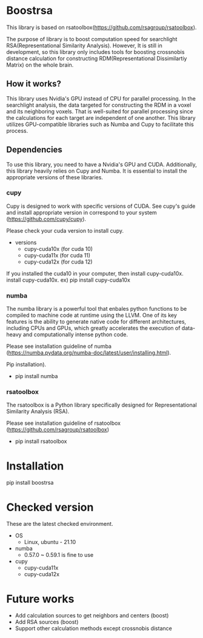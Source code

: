 
# Boostrsa

This library is based on rsatoolbox(https://github.com/rsagroup/rsatoolbox).

The purpose of library is to boost computation speed for searchlight RSA(Representational Similarity Analysis). However, It is still in development, so this library only includes tools for boosting crossnobis distance calculation for constructing RDM(Representational Dissimilartiy Matrix) on the whole brain. 

## How it works?

This library uses Nvidia's GPU instead of CPU for parallel processing. In the searchlight analysis, the data targeted for constructing the RDM in a voxel and its neighboring voxels. That is well-suited for parallel processing since the calculations for each target are independent of one another. This library utilizes GPU-compatible libraries such as Numba and Cupy to facilitate this process.

## Dependencies

To use this library, you need to have a Nvidia's GPU and CUDA. Additionally, this library heavily relies on Cupy and Numba. It is essential to install the appropriate versions of these libraries.

### cupy

Cupy is designed to work with specific versions of CUDA. See cupy's guide and install appropriate version in correspond to your system (https://github.com/cupy/cupy).

Please check your cuda version to install cupy.
- versions
    - cupy-cuda10x (for cuda 10)
    - cupy-cuda11x (for cuda 11)
    - cupy-cuda12x (for cuda 12)
    

If you installed the cuda10 in your computer, then install cupy-cuda10x. install cupy-cuda10x. ex) pip install cupy-cuda10x

### numba

The numba library is a powerful tool that enbales python functions to be compiled to machine code at runtime using the LLVM. One of its key features is the ability to generate native code for different architectures, including CPUs and GPUs, which greatly accelerates the execution of data-heavy and computationally intense python code.

Please see installation guideline of numba (https://numba.pydata.org/numba-doc/latest/user/installing.html).

Pip installation). 

- pip install numba

### rsatoolbox

The rsatoolbox is a Python library specifically designed for Representational Similarity Analysis (RSA). 

Please see installation guideline of rsatoolbox (https://github.com/rsagroup/rsatoolbox)

- pip install rsatoolbox

# Installation

pip install boostrsa

# Checked version

These are the latest checked environment.

- OS
    - Linux, ubuntu - 21.10
- numba
    - 0.57.0 ~ 0.59.1 is fine to use
- cupy
    - cupy-cuda11x
    - cupy-cuda12x

# Future works

- Add calculation sources to get neighbors and centers (boost)
- Add RSA sources (boost)
- Support other calculation methods except crossnobis distance
